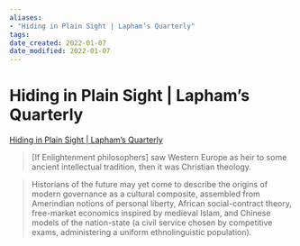 ```yaml
---
aliases: 
- "Hiding in Plain Sight | Lapham’s Quarterly"
tags: 
date_created: 2022-01-07
date_modified: 2022-01-07
---
```


# Hiding in Plain Sight | Lapham’s Quarterly

[Hiding in Plain Sight | Lapham’s Quarterly](https://www.laphamsquarterly.org/democracy/hiding-plain-sight)


> [If Enlightenment philosophers] saw Western Europe as heir to some ancient intellectual tradition, then it was Christian theology.

> Historians of the future may yet come to describe the origins of modern governance as a cultural composite, assembled from Amerindian notions of personal liberty, African social-contract theory, free-market economics inspired by medieval Islam, and Chinese models of the nation-state (a civil service chosen by competitive exams, administering a uniform ethnolinguistic population).
